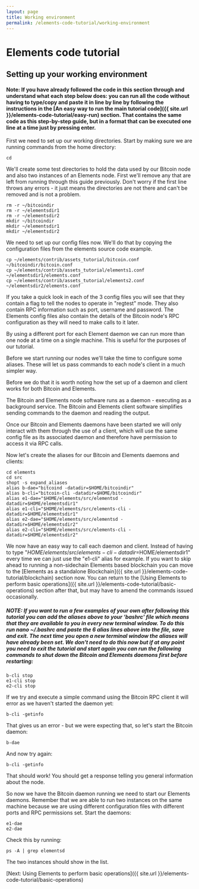 ```yaml
---
layout: page
title: Working environment
permalink: /elements-code-tutorial/working-environment
---
```


# Elements code tutorial

## Setting up your working environment

#### Note: If you have already followed the code in this section through and understand what each step below does: you can run all the code without having to type/copy and paste it in line by line by following the instructions in the [An easy way to run the main tutorial code]({{ site.url }}/elements-code-tutorial/easy-run) section. That contains the same code as this step-by-step guide, but in a format that can be executed one line at a time just by pressing enter.

First we need to set up our working directories. Start by making sure we are running commands from the home directory:

~~~~
cd
~~~~

We'll create some test directories to hold the data used by our Bitcoin node and also two instances of an Elements node. First we'll remove any that are left from running through this guide previously. Don't worry if the first line throws any errors - it just means the directories are not there and can't be removed and is not a problem.

~~~~
rm -r ~/bitcoindir
rm -r ~/elementsdir1
rm -r ~/elementsdir2
mkdir ~/bitcoindir
mkdir ~/elementsdir1
mkdir ~/elementsdir2
~~~~

We need to set up our config files now. We'll do that by copying the configuration files from the elements source code example. 

~~~~
cp ~/elements/contrib/assets_tutorial/bitcoin.conf ~/bitcoindir/bitcoin.conf
cp ~/elements/contrib/assets_tutorial/elements1.conf ~/elementsdir1/elements.conf
cp ~/elements/contrib/assets_tutorial/elements2.conf ~/elementsdir2/elements.conf
~~~~

If you take a quick look in each of the 3 config files you will see that they contain a flag to tell the nodes to operate in "regtest" mode. They also contain RPC information such as port, username and password. The Elements config files also contain the details of the Bitcoin node's RPC configuration as they will need to make calls to it later.

By using a different port for each Element daemon we can run more than one node at a time on a single machine. This is useful for the purposes of our tutorial.

Before we start running our nodes we'll take the time to configure some aliases. These will let us pass commands to each node's client in a much simpler way. 

Before we do that it is worth noting how the set up of a daemon and client works for both Bitcoin and Elements.

The Bitcoin and Elements node software runs as a daemon - executing as a background service. The Bitcoin and Elements client software simplifies sending commands to the daemon and reading the output. 

Once our Bitcoin and Elements daemons have been started we will only interact with them through the use of a client, which will use the same config file as its associated daemon and therefore have permission to access it via RPC calls.

Now let's create the aliases for our Bitcoin and Elements daemons and clients: 

~~~~
cd elements
cd src
shopt -s expand_aliases
alias b-dae="bitcoind -datadir=$HOME/bitcoindir"
alias b-cli="bitcoin-cli -datadir=$HOME/bitcoindir"
alias e1-dae="$HOME/elements/src/elementsd -datadir=$HOME/elementsdir1"
alias e1-cli="$HOME/elements/src/elements-cli -datadir=$HOME/elementsdir1"
alias e2-dae="$HOME/elements/src/elementsd -datadir=$HOME/elementsdir2"
alias e2-cli="$HOME/elements/src/elements-cli -datadir=$HOME/elementsdir2"
~~~~

We now have an easy way to call each daemon and client. Instead of having to type "$HOME/elements/src/elements-cli -datadir=$HOME/elementsdir1" every time we can just use the "e1-cli" alias for example.
If you want to skip ahead to running a non-sidechain Elements based blockchain you can move to the [Elements as a standalone Blockchain]({{ site.url }}/elements-code-tutorial/blockchain) section now. You can return to the [Using Elements to perform basic operations]({{ site.url }}/elements-code-tutorial/basic-operations) section after that, but may have to amend the commands issued occasionally. 

##### NOTE: If you want to run a few examples of your own after following this tutorial you can add the aliases above to your ‘bashrc' file which means that they are available to you in every new terminal window. To do this run  nano ~/.bashrc  and paste the 6 alias lines above into the file, save and exit. The next time you open a new terminal window the aliases will have already been set. We don't need to do this now but if at any point you need to exit the tutorial and start again you can run the following commands to shut down the Bitcoin and Elements daemons first before restarting:

~~~~
b-cli stop
e1-cli stop
e2-cli stop
~~~~

If we try and execute a simple command using the Bitcoin RPC client it will error as we haven't started the daemon yet:

~~~~
b-cli -getinfo
~~~~

That gives us an error - but we were expecting that, so let's start the Bitcoin daemon:

~~~~
b-dae
~~~~

And now try again:

~~~~
b-cli -getinfo
~~~~

That should work! You should get a response telling you general information about the node.

So now we have the Bitcoin daemon running we need to start our Elements daemons. Remember that we are able to run two instances on the same machine because we are using different configuration files with different ports and RPC permissions set. Start the daemons:

~~~~
e1-dae
e2-dae
~~~~

Check this by running:

~~~~
ps -A | grep elementsd
~~~~

The two instances should show in the list.

[Next: Using Elements to perform basic operations]({{ site.url }}/elements-code-tutorial/basic-operations)

